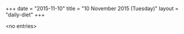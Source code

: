+++
date = "2015-11-10"
title = "10 November 2015 (Tuesday)"
layout = "daily-diet"
+++


\<no entries\>
